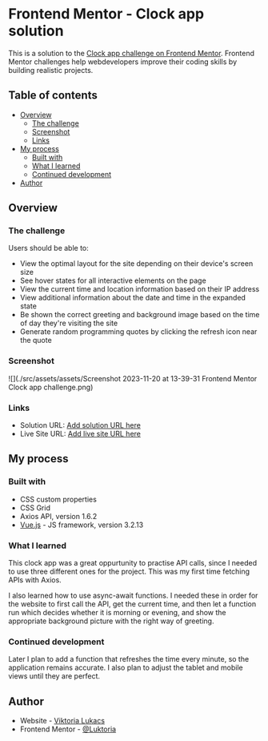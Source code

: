 # Frontend Mentor - Clock app solution

This is a solution to the [Clock app challenge on Frontend Mentor](https://www.frontendmentor.io/challenges/clock-app-LMFaxFwrM). Frontend Mentor challenges help webdevelopers improve their coding skills by building realistic projects. 

## Table of contents

- [Overview](#overview)
  - [The challenge](#the-challenge)
  - [Screenshot](#screenshot)
  - [Links](#links)
- [My process](#my-process)
  - [Built with](#built-with)
  - [What I learned](#what-i-learned)
  - [Continued development](#continued-development)
- [Author](#author)


## Overview

### The challenge

Users should be able to:

- View the optimal layout for the site depending on their device's screen size
- See hover states for all interactive elements on the page
- View the current time and location information based on their IP address
- View additional information about the date and time in the expanded state
- Be shown the correct greeting and background image based on the time of day they're visiting the site
- Generate random programming quotes by clicking the refresh icon near the quote

### Screenshot

![](./src/assets/assets/Screenshot 2023-11-20 at 13-39-31 Frontend Mentor Clock app challenge.png)



### Links

- Solution URL: [Add solution URL here](https://github.com/Luktoria/FrontendMentor-Clock-App)
- Live Site URL: [Add live site URL here](https://frontend-mentor-clock-app.web.app/)

## My process

### Built with

- CSS custom properties
- CSS Grid
- Axios API, version 1.6.2
- [Vue.js](https://cli.vuejs.org/) - JS framework, version 3.2.13



### What I learned

This clock app was a great oppurtunity to practise API calls, since I needed to use three different ones for the project. This was my first time fetching APIs with Axios. 

I also learned how to use async-await functions. I needed these in order for the website to first call the API, get the current time, and then let a function run which decides whether it is morning or evening, and show the appropriate background picture with the right way of greeting. 


### Continued development

Later I plan to add a function that refreshes the time every minute, so the application remains accurate.
I also plan to adjust the tablet and mobile views until they are perfect.


## Author

- Website - [Viktoria Lukacs](https://luktoria.github.io/Portfolio/)
- Frontend Mentor - [@Luktoria](https://www.frontendmentor.io/profile/Luktoria)


